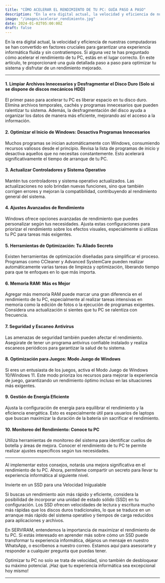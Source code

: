 ```yaml
---
title: "CÓMO ACELERAR EL RENDIMIENTO DE TU PC: GUÍA PASO A PASO"
description: "En la era digital actual, la velocidad y eficiencia de nuestras computadoras se han convertido en factores cruciales para garantizar una experiencia informática fluida y sin contratiempos. Si alguna vez te has preguntado cómo acelerar el rendimiento de tu PC, estás en el lugar correcto. En este artículo, te proporcionaré una guía detallada paso a paso para optimizar tu sistema y disfrutar de un rendimiento mejorado."
image: "/images/acelerar_rendimiento.jpg"
date: 2024-01-02T05:00:00Z
draft: false
---
```


En la era digital actual, la velocidad y eficiencia de nuestras computadoras se han convertido en factores cruciales para garantizar una experiencia informática fluida y sin contratiempos. Si alguna vez te has preguntado cómo acelerar el rendimiento de tu PC, estás en el lugar correcto. En este artículo, te proporcionaré una guía detallada paso a paso para optimizar tu sistema y disfrutar de un rendimiento mejorado.

---

#### 1. Limpiar Archivos Innecesarios y Desfragmentar el Disco Duro (Solo si se dispone de discos mecánicos HDD)

El primer paso para acelerar tu PC es liberar espacio en tu disco duro. Elimina archivos temporales, cachés y programas innecesarios que pueden ralentizar tu sistema. Además, la desfragmentación del disco ayuda a organizar los datos de manera más eficiente, mejorando así el acceso a la información.

#### 2. Optimizar el Inicio de Windows: Desactiva Programas Innecesarios

Muchos programas se inician automáticamente con Windows, consumiendo recursos valiosos desde el principio. Revisa la lista de programas de inicio y desactiva aquellos que no necesitas constantemente. Esto acelerará significativamente el tiempo de arranque de tu PC.

#### 3. Actualizar Controladores y Sistema Operativo

Mantén tus controladores y sistema operativo actualizados. Las actualizaciones no solo brindan nuevas funciones, sino que también corrigen errores y mejoran la compatibilidad, contribuyendo al rendimiento general del sistema.

#### 4. Ajustes Avanzados de Rendimiento

Windows ofrece opciones avanzadas de rendimiento que puedes personalizar según tus necesidades. Ajusta estas configuraciones para priorizar el rendimiento sobre los efectos visuales, especialmente si utilizas tu PC para tareas más exigentes.

#### 5. Herramientas de Optimización: Tu Aliado Secreto

Existen herramientas de optimización diseñadas para simplificar el proceso. Programas como CCleaner y Advanced SystemCare pueden realizar automáticamente varias tareas de limpieza y optimización, liberando tiempo para que te enfoques en lo que más importa.

#### 6. Memoria RAM: Más es Mejor

Agregar más memoria RAM puede marcar una gran diferencia en el rendimiento de tu PC, especialmente al realizar tareas intensivas en memoria como la edición de fotos o la ejecución de programas exigentes. Considera una actualización si sientes que tu PC se ralentiza con frecuencia.

#### 7. Seguridad y Escaneo Antivirus

Las amenazas de seguridad también pueden afectar el rendimiento. Asegúrate de tener un programa antivirus confiable instalado y realiza escaneos periódicos para garantizar la salud de tu sistema.

#### 8. Optimización para Juegos: Modo Juego de Windows

Si eres un entusiasta de los juegos, activa el Modo Juego de Windows 10/Windows 11. Este modo prioriza los recursos para mejorar la experiencia de juego, garantizando un rendimiento óptimo incluso en las situaciones más exigentes.

#### 9. Gestión de Energía Eficiente

Ajusta la configuración de energía para equilibrar el rendimiento y la eficiencia energética. Esto es especialmente útil para usuarios de laptops que buscan maximizar la duración de la batería sin sacrificar el rendimiento.

#### 10. Monitoreo del Rendimiento: Conoce tu PC

Utiliza herramientas de monitoreo del sistema para identificar cuellos de botella y áreas de mejora. Conocer el rendimiento de tu PC te permite realizar ajustes específicos según tus necesidades.

---

Al implementar estos consejos, notarás una mejora significativa en el rendimiento de tu PC. Ahora, permíteme compartir un secreto para llevar tu experiencia informática al siguiente nivel.

Invierte en un SSD para una Velocidad Inigualable

Si buscas un rendimiento aún más rápido y eficiente, considera la posibilidad de incorporar una unidad de estado sólido (SSD) en tu configuración. Los SSD ofrecen velocidades de lectura y escritura mucho más rápidas que los discos duros tradicionales, lo que se traduce en un arranque más rápido del sistema operativo y tiempos de carga reducidos para aplicaciones y archivos.

En SERVIRAM, entendemos la importancia de maximizar el rendimiento de tu PC. Si estás interesado en aprender más sobre cómo un SSD puede transformar tu experiencia informática, déjanos un mensaje en nuestro WhatsApp, o escríbenos a nuestro correo. Estamos aquí para asesorarte y responder a cualquier pregunta que puedas tener.

Optimizar tu PC no solo se trata de velocidad, sino también de desbloquear su máximo potencial. ¡Haz que tu experiencia informática sea excepcional hoy mismo!

---
